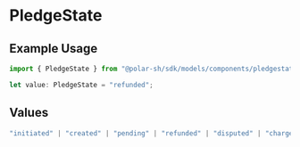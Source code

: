# PledgeState

## Example Usage

```typescript
import { PledgeState } from "@polar-sh/sdk/models/components/pledgestate.js";

let value: PledgeState = "refunded";
```

## Values

```typescript
"initiated" | "created" | "pending" | "refunded" | "disputed" | "charge_disputed" | "cancelled"
```
